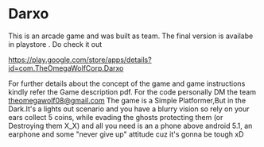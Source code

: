 # Darxo
This is an arcade game and was built as team. The final version is availabe in playstore . Do check it out

https://play.google.com/store/apps/details?id=com.TheOmegaWolfCorp.Darxo

For further details about the concept of the game and game instructions kindly refer the Game description pdf.
For the code personally DM the team theomegawolf08@gmail.com
The game is a Simple Platformer,But in the Dark.It's a lights out scenario and you have a blurry vision
so rely on your ears collect 5 coins, while evading the ghosts protecting them (or Destroying them X_X)
and all you need is an a phone above android 5.1, an earphone and some "never give up" attitude cuz it's gonna be tough xD
